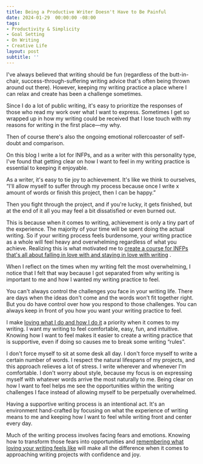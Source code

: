 ```yaml
---
title: Being a Productive Writer Doesn't Have to Be Painful
date: 2024-01-29  00:00:00 -08:00
tags:
- Productivity & Simplicity 
- Goal Setting 
- On Writing 
- Creative Life 
layout: post
subtitle: ''
---
```


I've always believed that writing should be fun (regardless of the butt-in-chair, success-through-suffering writing advice that's often being thrown around out there). However, keeping my writing practice a place where I can relax and create has been a challenge sometimes.

Since I do a lot of public writing, it's easy to prioritize the responses of those who read my work over what I want to express. Sometimes I get so wrapped up in how my writing could be received that I lose touch with my reasons for writing in the first place—my why.

Then of course there's also the ongoing emotional rollercoaster of self-doubt and comparison.

On this blog I write a lot for INFPs, and as a writer with this personality type, I've found that getting clear on how I want to feel in my writing practice is essential to keeping it enjoyable.

As a writer, it's easy to tie joy to achievement. It's like we think to ourselves, “I'll allow myself to suffer through my process because once I write x amount of words or finish this project, then I can be happy.”

Then you fight through the project, and if you're lucky, it gets finished, but at the end of it all you may feel a bit dissatisfied or even burned out.

This is because when it comes to writing, achievement is only a tiny part of the experience. The majority of your time will be spent doing the actual writing. So if your writing process feels burdensome, your writing practice as a whole will feel heavy and overwhelming regardless of what you achieve. Realizing this is what motivated me to [create a course for INFPs that's all about falling in love with and staying in love with writing](https://payhip.com/b/l30Wi)
.

When I reflect on the times when my writing felt the most overwhelming, I notice that I felt that way because I got separated from why writing is important to me and how I wanted my writing practice to feel.

You can't always control the challenges you face in your writing life. There are days when the ideas don't come and the words won't fit together right. But you do have control over how you respond to those challenges. You can always keep in front of you how you want your writing practice to feel.

I make [loving what I do and how I do it](https://arcadiapage.com/2023-09-30-What-To-Do-When-Overthinking-Your-Goals/) a priority when it comes to my writing. I want my writing to feel comfortable, easy, fun, and intuitive. Knowing how I want to feel makes it easier to create a writing practice that is supportive, even if doing so causes me to break some writing “rules”.  

I don't force myself to sit at some desk all day. I don't force myself to write a certain number of words. I respect the natural lifespans of my projects, and this approach relieves a lot of stress. I write wherever and whenever I'm comfortable. I don't worry about style, because my focus is on expressing myself with whatever words arrive the most naturally to me. Being clear on how I want to feel helps me see the opportunities within the writing challenges I face instead of allowing myself to be perpetually overwhelmed.

Having a supportive writing process is an intentional act. It's an environment hand-crafted by focusing on what the experience of writing means to me and keeping how I want to feel while writing front and center every day.

Much of the writing process involves facing fears and emotions. Knowing how to transform those fears into opportunities and [remembering what loving your writing feels like](https://payhip.com/b/l30Wi)
 will make all the difference when it comes to approaching writing projects with confidence and joy.
